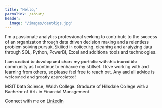 ```yaml
---
title: "Hello,"
permalink: /about/
header:
  image: "/images/deetdigs.jpg"
---
```

I'm a passionate analytics professional seeking to contribute to the success of an organization through data driven decision making and a relentless problem solving pursuit. Skilled in collecting, cleaning and analyzing data through SQL, Python, PowerBI, Excel and additional tools and technologies.

I am excited to develop and share my portfolio with this incredible community as I continue to enhance my skillset. I love working with and learning from others, so please feel free to reach out. Any and all advice is welcomed and greatly appreciated!

MSIT Data Science, Walsh College. Graduate of Hillsdale College with a Bachelor of Arts in Financial Management.

Connect with me on [LinkedIn](https://www.linkedin.com/in/mdreck/)
